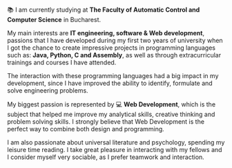 📚 I am currently studying at <b>The Faculty of Automatic Control and Computer Science</b> in Bucharest.

My main interests are <b>IT engineering, software & Web development</b>, passions that I have developed during my first two years of university when I got the chance to create impressive projects in programming languages such as: <b>Java, Python, C and Assembly</b>, as well as through extracurricular trainings and courses I have attended.

The interaction with these programming languages had a big impact in my development, since I have improved the ability to identify, formulate and solve engineering problems.

My biggest passion is represented by 💻 <b>Web Development</b>, which is the subject that helped me improve my analytical skills, creative thinking and problem solving skills. I strongly believe that Web Development is the perfect way to combine both design and programming.

I am also passionate about universal literature and psychology, spending my leisure time reading. I take great pleasure in interacting with my fellows and I consider myself very sociable, as I prefer teamwork and interaction.
